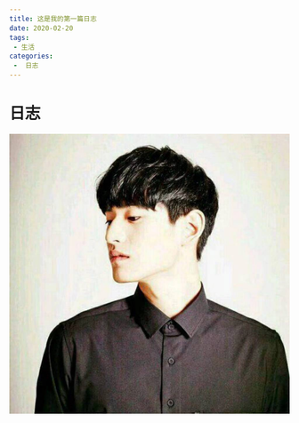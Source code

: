 ```yaml
---
title: 这是我的第一篇日志
date: 2020-02-20
tags:
 - 生活
categories:
 -  日志
---
```


# 日志
![An image](../../.vuepress/public/picture.jpg)
<!-- <img class="medium-zoom-image" :src="$withBase('/picture.jpg')" alt="foo"> -->